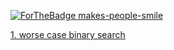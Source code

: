 [![ForTheBadge makes-people-smile](http://ForTheBadge.com/images/badges/makes-people-smile.svg)](http://ForTheBadge.com)

[1. worse case binary search](https://github.com/kounkou/kounkou.github.io/blob/hierarchy_for_articles/articles/worse_case_binary_search.md)
